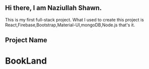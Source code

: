 ## Hi there, I am Naziullah Shawn.
This is my first full-stack project. What I used to create this project is React,Firebase,Bootstrap,Material-UI,mongoDB,Node.js that's it.

## Project Name
# BookLand